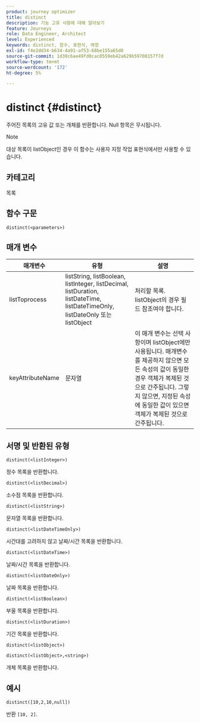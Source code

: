 ```yaml
---
product: journey optimizer
title: distinct
description: 기능 고유 사항에 대해 알아보기
feature: Journeys
role: Data Engineer, Architect
level: Experienced
keywords: distinct, 함수, 표현식, 여정
exl-id: f4e2dd34-b634-4a91-af53-60be155a65d0
source-git-commit: 1d30c6ae49fd0cac0559eb42a629b59708157f7d
workflow-type: tm+mt
source-wordcount: '172'
ht-degree: 5%

---
```


# distinct {#distinct}

주어진 목록의 고유 값 또는 개체를 반환합니다. Null 항목은 무시됩니다.

>[!NOTE]
>
>대상 목록이 listObject인 경우 이 함수는 사용자 지정 작업 표현식에서만 사용할 수 있습니다.

## 카테고리

목록

## 함수 구문

`distinct(<parameters>)`

## 매개 변수

| 매개변수 | 유형 | 설명 |
|-----------|------------------|------------------|
| listToprocess | listString, listBoolean, listInteger, listDecimal, listDuration, listDateTime, listDateTimeOnly, listDateOnly 또는 listObject | 처리할 목록. listObject의 경우 필드 참조여야 합니다. |
| keyAttributeName | 문자열 | 이 매개 변수는 선택 사항이며 listObject에만 사용됩니다. 매개변수를 제공하지 않으면 모든 속성의 값이 동일한 경우 객체가 복제된 것으로 간주됩니다. 그렇지 않으면, 지정된 속성에 동일한 값이 있으면 객체가 복제된 것으로 간주됩니다. |

## 서명 및 반환된 유형

`distinct(<listInteger>)`

정수 목록을 반환합니다.

`distinct(<listDecimal>)`

소수점 목록을 반환합니다.

`distinct(<listString>)`

문자열 목록을 반환합니다.

`distinct(<listDateTimeOnly>)`

시간대를 고려하지 않고 날짜/시간 목록을 반환합니다.

`distinct(<listDateTime>)`

날짜/시간 목록을 반환합니다.

`distinct(<listDateOnly>)`

날짜 목록을 반환합니다.

`distinct(<listBoolean>)`

부울 목록을 반환합니다.

`distinct(<listDuration>)`

기간 목록을 반환합니다.

`distinct(<listObject>)`

`distinct(<listObject>,<string>)`

개체 목록을 반환합니다.


## 예시

`distinct([10,2,10,null])`

반환 `[10, 2]`.
